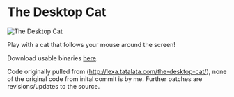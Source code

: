 # The Desktop Cat 

![The Desktop Cat](http://lexa.tatalata.com/wp-content/uploads/2008/11/screen.png)

Play with a cat that follows your mouse around the screen!

Download usable binaries [here](https://github.com/octop1/cat32/releases).

Code originally pulled from (http://lexa.tatalata.com/the-desktop-cat/), none of the original code from inital commit is by me. Further patches are revisions/updates to the source.